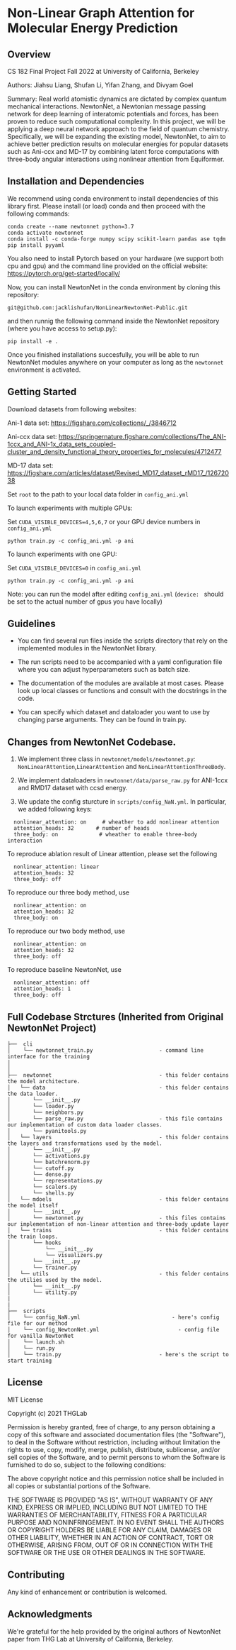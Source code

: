 # Non-Linear Graph Attention for Molecular Energy Prediction #

## Overview ##

CS 182 Final Project Fall 2022 at University of California, Berkeley

Authors: Jiahsu Liang, Shufan Li, Yifan Zhang, and Divyam Goel

Summary: Real world atomistic dynamics are dictated by complex quantum mechanical interactions. NewtonNet, a Newtonian message passing network for deep learning of interatomic potentials and forces, has been proven to reduce such computational complexity.
In this project, we will be applying a deep neural network approach to the field of quantum chemistry. Specifically, we will be expanding the existing model, NewtonNet, to aim to achieve better prediction results on molecular energies for popular datasets such as Ani-ccx and MD-17 by combining latent force computations with three-body angular interactions using nonlinear attention from Equiformer.
 

## Installation and Dependencies ##

We recommend using conda environment to install dependencies of this library first.
Please install (or load) conda and then proceed with the following commands:

    conda create --name newtonnet python=3.7
    conda activate newtonnet
    conda install -c conda-forge numpy scipy scikit-learn pandas ase tqdm
    pip install pyyaml

You also need to install Pytorch based on your hardware (we support both cpu and gpu) and the command line 
provided on the official website: https://pytorch.org/get-started/locally/

Now, you can install NewtonNet in the conda environment by cloning this repository:

    git@github.com:jacklishufan/NonLinearNewtonNet-Public.git

and then runnig the following command inside the NewtonNet repository (where you have access to setup.py):

    pip install -e .

Once you finished installations succesfully, you will be able to run NewtonNet modules
anywhere on your computer as long as the `newtonnet` environment is activated.


## Getting Started

Download datasets from following websites:

Ani-1 data set: https://figshare.com/collections/_/3846712

Ani-ccx data set: https://springernature.figshare.com/collections/The_ANI-1ccx_and_ANI-1x_data_sets_coupled-cluster_and_density_functional_theory_properties_for_molecules/4712477

MD-17 data set: https://figshare.com/articles/dataset/Revised_MD17_dataset_rMD17_/12672038

Set `root` to the path to your local data folder in `config_ani.yml`

To launch experiments with multiple GPUs:

Set `CUDA_VISIBLE_DEVICES=4,5,6,7` or your GPU device numbers in `config_ani.yml`
```
python train.py -c config_ani.yml -p ani
```

To launch experiments with one GPU:

Set `CUDA_VISIBLE_DEVICES=0` in `config_ani.yml`
```  
python train.py -c config_ani.yml -p ani
```

Note: you can run the model after editing `config_ani.yml`  (`device: ` should be set to the actual number of gpus you have locally)


## Guidelines 

- You can find several run files inside the scripts directory that rely on the implemented modules in the NewtonNet library. 

- The run scripts need to be accompanied with a yaml configuration file where you can adjust hyperparameters such as batch size.

- The documentation of the modules are available at most cases. Please look up local classes or functions
and consult with the docstrings in the code.

- You can specify which dataset and dataloader you want to use by changing parse arguments. They can be found in train.py.

## Changes from NewtonNet Codebase.
1. We implement three class in `newtonnet/models/newtonnet.py`: `NonLinearAttention`,`LinearAttention` and `NonLinearAttentionThreeBody`.

2. We implement dataloaders in `newtonnet/data/parse_raw.py` for ANI-1ccx and RMD17 dataset with ccsd energy. 

3. We update the config sturcture in `scripts/config_NaN.yml`. In particular, we added following keys:
```
  nonlinear_attention: on     # wheather to add nonlinear attention
  attention_heads: 32       # number of heads
  three_body: on             # wheather to enable three-body interaction
```

To reproduce ablation result of Linear attention, please set the following 
```
  nonlinear_attention: linear    
  attention_heads: 32      
  three_body: off  
```

To reproduce our three body method, use 
```
  nonlinear_attention: on    
  attention_heads: 32      
  three_body: on  
```

To reproduce our two body method, use 
```
  nonlinear_attention: on    
  attention_heads: 32      
  three_body: off
```

To reproduce baseline NewtonNet, use 
```
  nonlinear_attention: off    
  attention_heads: 1 
  three_body: off
```

## Full Codebase Strctures (Inherited from Original NewtonNet Project) ##
```
├──  cli
│    └── newtonnet_train.py                     - command line interface for the training
│
│
├──  newtonnet                                  - this folder contains the model architecture. 
│   └── data                                    - this folder contains the data loader.
│       └── __init__.py    
│       └── loader.py   
│       └── neighbors.py   
│       └── parse_raw.py                        - this file contains our implementation of custom data loader classes.
│       └── pyanitools.py    
│   └── layers                                  - this folder contains the layers and transformations used by the model.
│       └── __init__.py    
│       └── activations.py   
│       └── batchrenorm.py   
│       └── cutoff.py    
│       └── dense.py   
│       └── representations.py   
│       └── scalers.py    
│       └── shells.py   
│   └── mdoels                                  - this folder contains the model itself
│       └── __init__.py    
│       └── newtonnet.py                        - this files contains our implementation of non-linear attention and three-body update layer
│   └── trains                                  - this folder contains the train loops.
│       └── hooks
│           └── __init__.py
│           └── visualizers.py
│       └── __init__.py   
│       └── trainer.py  
│   └── utils                                   - this folder contains the utilies used by the model.
│       └── __init__.py    
│       └── utility.py   
|
|
├──  scripts  
│    └── config_NaN.yml                             - here's config file for our method
│    └── config_NewtonNet.yml                         - config file for vanilla NewtonNet
│    └── launch.sh       		                
│    └── run.py                                  
│    └── train.py                               - here's the script to start training
```

## License ##

MIT License

Copyright (c) 2021 THGLab

Permission is hereby granted, free of charge, to any person obtaining a copy
of this software and associated documentation files (the "Software"), to deal
in the Software without restriction, including without limitation the rights
to use, copy, modify, merge, publish, distribute, sublicense, and/or sell
copies of the Software, and to permit persons to whom the Software is
furnished to do so, subject to the following conditions:

The above copyright notice and this permission notice shall be included in all
copies or substantial portions of the Software.

THE SOFTWARE IS PROVIDED "AS IS", WITHOUT WARRANTY OF ANY KIND, EXPRESS OR
IMPLIED, INCLUDING BUT NOT LIMITED TO THE WARRANTIES OF MERCHANTABILITY,
FITNESS FOR A PARTICULAR PURPOSE AND NONINFRINGEMENT. IN NO EVENT SHALL THE
AUTHORS OR COPYRIGHT HOLDERS BE LIABLE FOR ANY CLAIM, DAMAGES OR OTHER
LIABILITY, WHETHER IN AN ACTION OF CONTRACT, TORT OR OTHERWISE, ARISING FROM,
OUT OF OR IN CONNECTION WITH THE SOFTWARE OR THE USE OR OTHER DEALINGS IN THE
SOFTWARE.


## Contributing

Any kind of enhancement or contribution is welcomed.


## Acknowledgments

We're grateful for the help provided by the original authors of NewtonNet paper from THG Lab at University of California, Berkeley. 


